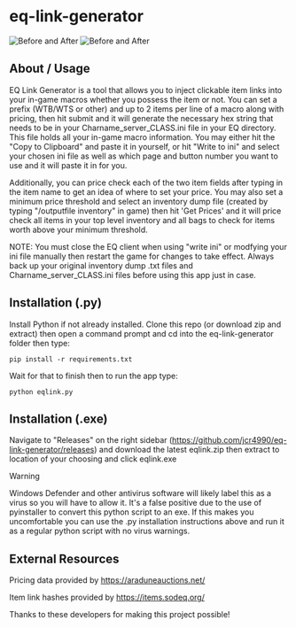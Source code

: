 # eq-link-generator
![Before and After](https://i.imgur.com/2GuGbPC.gif) ![Before and After](https://i.imgur.com/kK9SvAQ.gif)
## About / Usage
EQ Link Generator is a tool that allows you to inject clickable item links into your in-game macros whether you possess the item or not. You can set a prefix (WTB/WTS or other) and up to 2 items per line of a macro along with pricing, then hit submit and it will generate the necessary hex string that needs to be in your Charname_server_CLASS.ini file in your EQ directory. This file holds all your in-game macro information. You may either hit the "Copy to Clipboard" and paste it in yourself, or hit "Write to ini" and select your chosen ini file as well as which page and button number you want to use and it will paste it in for you.

Additionally, you can price check each of the two item fields after typing in the item name to get an idea of where to set your price. You may also set a minimum price threshold and select an inventory dump file (created by typing "/outputfile inventory" in game) then hit 'Get Prices' and it will price check all items in your top level inventory and all bags to check for items worth above your minimum threshold.

NOTE: You must close the EQ client when using "write ini" or modfying your ini file manually then restart the game for changes to take effect. Always back up your original inventory dump .txt files and Charname_server_CLASS.ini files before using this app just in case.
## Installation (.py)
Install Python if not already installed. Clone this repo (or download zip and extract) then open a command prompt and cd into the eq-link-generator folder then type:
```
pip install -r requirements.txt
```
Wait for that to finish then to run the app type:
```
python eqlink.py
```

## Installation (.exe)
Navigate to "Releases" on the right sidebar (https://github.com/jcr4990/eq-link-generator/releases) and download the latest eqlink.zip then extract to location of your choosing and click eqlink.exe
> [!WARNING]
> Windows Defender and other antivirus software will likely label this as a virus so you will have to allow it. It's a false positive due to the use of pyinstaller to convert this python script to an exe. If this makes you uncomfortable you can use the .py installation instructions above and run it as a regular python script with no virus warnings.

## External Resources
Pricing data provided by https://araduneauctions.net/ 

Item link hashes provided by https://items.sodeq.org/

Thanks to these developers for making this project possible!